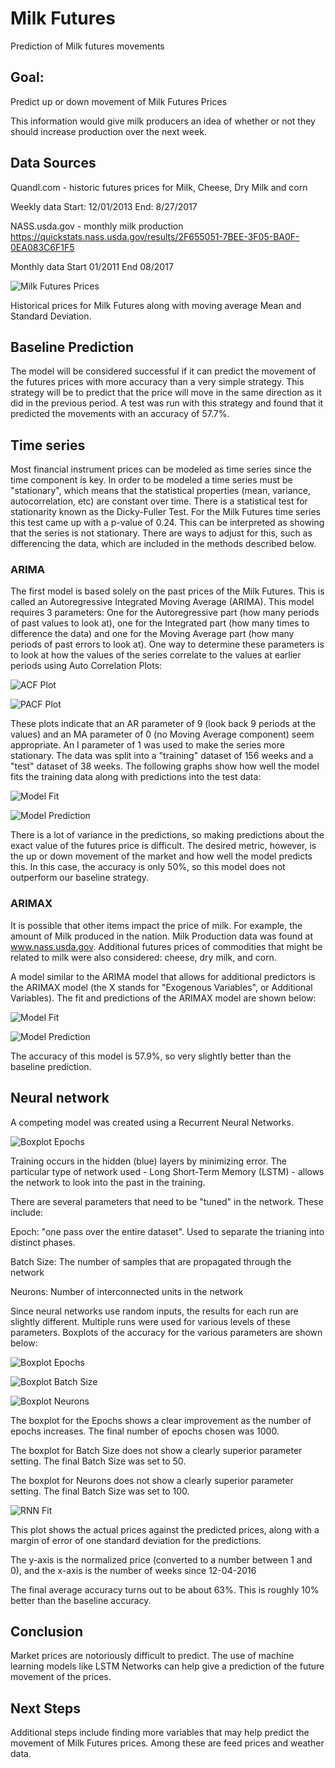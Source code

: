 # Milk Futures
Prediction of Milk futures movements

## Goal:  
Predict up or down movement of Milk Futures Prices

This information would give milk producers an idea of whether or not they should increase production over the next week.  

## Data Sources

Quandl.com - historic futures prices for Milk, Cheese, Dry Milk and corn

Weekly data  Start: 12/01/2013  End: 8/27/2017

NASS.usda.gov - monthly milk production https://quickstats.nass.usda.gov/results/2F655051-7BEE-3F05-BA0F-0EA083C6F1F5

Monthly data  Start 01/2011  End 08/2017

![Milk Futures Prices](https://github.com/FawcettB98/Milk_Futures/blob/master/images/rolling_mean.png)

Historical prices for Milk Futures along with moving average Mean and Standard Deviation.

## Baseline Prediction  

The model will be considered successful if it can predict the movement of the futures prices with more accuracy than a very simple strategy. This strategy will be to  predict that the price will move in the same direction as it did in the previous period.  A test was run with this strategy and found that it predicted the movements with an accuracy of 57.7%.  

## Time series
Most financial instrument prices can be modeled as time series since the time component is key.  In order to be modeled a time series must be "stationary", which means that the statistical properties (mean, variance, autocorrelation, etc) are constant over time.   There is a statistical test for stationarity known as the Dicky-Fuller Test.  For the Milk Futures time series this test came up with a p-value of 0.24.  This can be interpreted as showing that the series is not stationary.  There are ways to adjust for this, such as differencing the data, which are included in the methods described below.

### ARIMA

The first model is based solely on the past prices of the Milk Futures.  This is called an Autoregressive Integrated Moving Average (ARIMA).  This model requires 3 parameters:  One for the Autoregressive part (how many periods of past values to look at), one for the Integrated part (how many times to difference the data) and one for the Moving Average part (how many periods of past errors to look at).  One way to determine these parameters is to look at how the values of the series correlate to the values at earlier periods using Auto Correlation Plots:

![ACF Plot](https://github.com/FawcettB98/Milk_Futures/blob/master/images/acf.png)

![PACF Plot](https://github.com/FawcettB98/Milk_Futures/blob/master/images/pacf.png)

These plots indicate that an AR parameter of 9 (look back 9 periods at the values) and an MA parameter of 0 (no Moving Average component) seem appropriate.  An I parameter of 1 was used to make the series more stationary.  The data was split into a "training" dataset of 156 weeks and a "test" dataset of 38 weeks.  The following graphs show how well the model fits the training data along with predictions into the test data:

![Model Fit](https://github.com/FawcettB98/Milk_Futures/blob/master/images/arima_fit.png)

![Model Prediction](https://github.com/FawcettB98/Milk_Futures/blob/master/images/arima_pred.png)

There is a lot of variance in the predictions, so making predictions about the exact value of the futures price is difficult.  The desired metric, however, is the up or down movement of the market and how well the model predicts this.  In this case, the accuracy is only 50%, so this model does not outperform our baseline strategy.

### ARIMAX
It is possible that other items impact the price of milk.  For example, the amount of Milk produced in the nation.  Milk Production data was found at www.nass.usda.gov.  Additional futures prices of commodities that might be related to milk were also considered:  cheese, dry milk, and corn.

A model similar to the ARIMA model that allows for additional predictors is the ARIMAX model (the X stands for "Exogenous Variables", or Additional Variables).  The fit and predictions of the ARIMAX model are shown below:

![Model Fit](https://github.com/FawcettB98/Milk_Futures/blob/master/images/arimax_fit.png)

![Model Prediction](https://github.com/FawcettB98/Milk_Futures/blob/master/images/arimax_pred.png)

The accuracy of this model is 57.9%, so very slightly better than the baseline prediction.


## Neural network
A competing model was created using a Recurrent Neural Networks.  

![Boxplot Epochs](https://github.com/FawcettB98/Milk_Futures/blob/master/images/deep_neural_network.png)

Training occurs in the hidden (blue) layers by minimizing error.  The particular type of network used - Long Short-Term Memory (LSTM) - allows the network to look into the past in the training.

There are several parameters that need to be "tuned" in the network.  These include:

Epoch:  "one pass over the entire dataset".  Used to separate the trianing into distinct phases.

Batch Size:  The number of samples that are propagated through the network

Neurons:  Number of interconnected units in the network

Since neural networks use random inputs, the results for each run are slightly different.  Multiple runs were used for various levels of these parameters.  Boxplots of the accuracy for the various parameters are shown below:

![Boxplot Epochs](https://github.com/FawcettB98/Milk_Futures/blob/master/images/boxplot_epochs.png)

![Boxplot Batch Size](https://github.com/FawcettB98/Milk_Futures/blob/master/images/boxplot_batchsize.png)

![Boxplot Neurons](https://github.com/FawcettB98/Milk_Futures/blob/master/images/boxplot_neurons.png)

The boxplot for the Epochs shows a clear improvement as the number of epochs increases.  The final number of epochs chosen was 1000.

The boxplot for Batch Size does not show a clearly superior parameter setting.  The final Batch Size was set to 50.

The boxplot for Neurons does not show a clearly superior parameter setting.  The final Batch Size was set to 100.

![RNN Fit](https://github.com/FawcettB98/Milk_Futures/blob/master/images/rnn_act_v_pred.png)

This plot shows the actual prices against the predicted prices, along with a margin of error of one standard deviation for the predictions.

The y-axis is the normalized price (converted to a number between 1 and 0), and the x-axis is the number of weeks since 12-04-2016

The final average accuracy turns out to be about 63%.  This is roughly 10% better than the baseline accuracy.

## Conclusion
Market prices are notoriously difficult to predict.  The use of machine learning models like LSTM Networks can help give a prediction of the future movement of the prices.

## Next Steps
Additional steps include finding more variables that may help predict the movement of Milk Futures prices.  Among these are feed prices and weather data.  
